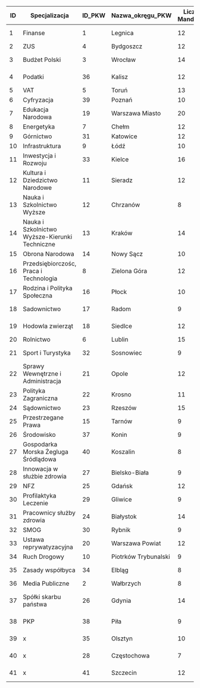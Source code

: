 ID|Specjalizacja|ID_PKW|Nazwa_okręgu_PKW|Liczba Mandatów |Status|Opis
-------------|-------------|-------------|-------------|-------------|-------------|-------------
1|Finanse|1|Legnica|12|Do zatwierdzenia|[Link](https://github.com/PartiaLudziNiezaleznych21/OkregiWyborcze/blob/master/Okregi/01Finanse/OpisOkregu.md)
2|ZUS|4|Bydgoszcz|12|Zatwierdzony|[Link](https://github.com/PartiaLudziNiezaleznych21/OkregiWyborcze/blob/master/Okregi/02ZUS/OpisOkregu.md)
3|Budżet Polski|3|Wrocław|14|Do zatwierdzenia|[Link](https://github.com/PartiaLudziNiezaleznych21/OkregiWyborcze/blob/master/Okregi/03BudzetPolski/OpisOkregu.md)
4|Podatki|36|Kalisz|12|Do zatwierdzenia|[Link](https://github.com/PartiaLudziNiezaleznych21/OkregiWyborcze/blob/master/Okregi/04Podatki/OpisOkregu.md)
5|VAT|5|Toruń|13|Zatwierdzony|[Link](https://github.com/PartiaLudziNiezaleznych21/OkregiWyborcze/blob/master/Okregi/05VAT/OpisOkregu.md)
6|Cyfryzacja|39|Poznań|10|Zatwierdzony|[Link](https://github.com/PartiaLudziNiezaleznych21/OkregiWyborcze/blob/master/Okregi/06Cyfryzacja/OpisOkregu.md)
7|Edukacja Narodowa|19|Warszawa Miasto|20|Zatwierdzony|[Link](https://github.com/PartiaLudziNiezaleznych21/OkregiWyborcze/blob/master/Okregi/07EdukacjaNarodowa/OpisOkregu.md)
8|Energetyka|7|Chełm|12|Zatwierdzony|[Link](https://github.com/PartiaLudziNiezaleznych21/OkregiWyborcze/blob/master/Okregi/08Energetyka/OpisOkregu.md)
9|Górnictwo|31|Katowice|12|Zatwierdzony|[Link](https://github.com/PartiaLudziNiezaleznych21/OkregiWyborcze/blob/master/Okregi/09Gornictwo/OpisOkregu.md)
10|Infrastruktura|9|Łódź|10|Zatwierdzony|[Link](https://github.com/PartiaLudziNiezaleznych21/OkregiWyborcze/blob/master/Okregi/10Infrastruktura/OpisOkregu.md)
11|Inwestycja i Rozwoju|33|Kielce|16|Zatwierdzony|[Link](https://github.com/PartiaLudziNiezaleznych21/OkregiWyborcze/blob/master/Okregi/11InwestycjaRozwoju/OpisOkregu.md)
12|Kultura i Dziedzictwo Narodowe|11|Sieradz|12|Zatwierdzony|[Link](https://github.com/PartiaLudziNiezaleznych21/OkregiWyborcze/blob/master/Okregi/12KulturaDziedzictwoNarodowe/OpisOkregu.md)
13|Nauka i Szkolnictwo Wyższe|12|Chrzanów|8|Zatwierdzony|[Link](https://github.com/PartiaLudziNiezaleznych21/OkregiWyborcze/blob/master/Okregi/13NaukaSzkolnictwoWyzsze/OpisOkregu.md)
14|Nauka i Szkolnictwo Wyższe-Kierunki Techniczne|13|Kraków|14|Zatwierdzony|[Link](https://github.com/PartiaLudziNiezaleznych21/OkregiWyborcze/blob/master/Okregi/14NaukaSzkolnictwoWyzsze-KierunkiTechniczne/OpisOkregu.md)
15|Obrona Narodowa|14|Nowy Sącz|10|Zatwierdzony|[Link](https://github.com/PartiaLudziNiezaleznych21/OkregiWyborcze/blob/master/Okregi/15ObronaNarodowa/OpisOkregu.md)
16|Przedsiębiorczośc, Praca i Technologia|8|Zielona Góra|12|Zatwierdzony|[Link](https://github.com/PartiaLudziNiezaleznych21/OkregiWyborcze/blob/master/Okregi/16PrzedsiębiorczoscPracaTechnologia/OpisOkregu.md)
17|Rodzina i Polityka Społeczna|16|Płock|10|Zatwierdzony|[Link](https://github.com/PartiaLudziNiezaleznych21/OkregiWyborcze/blob/master/Okregi/17RodzinaPolitykaSpoleczna/OpisOkregu.md)
18|Sadownictwo|17|Radom|9|Do zatwierdzenia|[Link](https://github.com/PartiaLudziNiezaleznych21/OkregiWyborcze/blob/master/Okregi/18Sadownictwo/OpisOkregu.md)
19|Hodowla zwierząt|18|Siedlce|12|Do zatwierdzenia|[Link](https://github.com/PartiaLudziNiezaleznych21/OkregiWyborcze/blob/master/Okregi/19Hodowlazwierzat/OpisOkregu.md)
20|Rolnictwo|6|Lublin|15|Zatwierdzony|[Link](https://github.com/PartiaLudziNiezaleznych21/OkregiWyborcze/blob/master/Okregi/20Rolnictwo/OpisOkregu.md)
21|Sport i Turystyka|32|Sosnowiec|9|Do zatwierdzenia|[Link](https://github.com/PartiaLudziNiezaleznych21/OkregiWyborcze/blob/master/Okregi/21SportTurystyka/OpisOkregu.md)
22|Sprawy Wewnętrzne i Administracja|21|Opole|12|Zatwierdzony|[Link](https://github.com/PartiaLudziNiezaleznych21/OkregiWyborcze/blob/master/Okregi/22SprawyWewnetrzneAdministracja/OpisOkregu.md)
23|Polityka Zagraniczna|22|Krosno|11|Zatwierdzony|[Link](https://github.com/PartiaLudziNiezaleznych21/OkregiWyborcze/blob/master/Okregi/23PolitykaZagraniczna/OpisOkregu.md)
24|Sądownictwo|23|Rzeszów|15|Zatwierdzony|[Link](https://github.com/PartiaLudziNiezaleznych21/OkregiWyborcze/blob/master/Okregi/24Sądownictwo/OpisOkregu.md)
25|Przestrzegane Prawa|15|Tarnów|9|Do zatwierdzenia|[Link](https://github.com/PartiaLudziNiezaleznych21/OkregiWyborcze/blob/master/Okregi/25PrzestrzeganePrawa/OpisOkregu.md)
26|Środowisko|37|Konin|9|Zatwierdzony|[Link](https://github.com/PartiaLudziNiezaleznych21/OkregiWyborcze/blob/master/Okregi/26Środowisko/OpisOkregu.md)
27|Gospodarka Morska Żegluga Śródlądowa|40|Koszalin|8|Do zatwierdzenia|[Link](https://github.com/PartiaLudziNiezaleznych21/OkregiWyborcze/blob/master/Okregi/27GospodarkaMorskaZeglugaSroladowa/OpisOkregu.md)
28|Innowacja w służbie zdrowia|27|Bielsko-Biała|9|Do zatwierdzenia|[Link](https://github.com/PartiaLudziNiezaleznych21/OkregiWyborcze/blob/master/Okregi/28InnowacjaWSluzbieZdrowia/OpisOkregu.md)
29|NFZ|25|Gdańsk|12|Zatwierdzony|[Link](https://github.com/PartiaLudziNiezaleznych21/OkregiWyborcze/blob/master/Okregi/29NFZ/OpisOkregu.md)
30|Profilaktyka Leczenie|29|Gliwice|9|Do zatwierdzenia|[Link](https://github.com/PartiaLudziNiezaleznych21/OkregiWyborcze/blob/master/Okregi/30ProfilaktykaLeczenie/OpisOkregu.md)
31|Pracownicy służby zdrowia|24|Białystok|14|Do zatwierdzenia|[Link](https://github.com/PartiaLudziNiezaleznych21/OkregiWyborcze/blob/master/Okregi/31PracownicySluzbyZdrowia/OpisOkregu.md)
32|SMOG|30|Rybnik|9|Zatwierdzony|[Link](https://github.com/PartiaLudziNiezaleznych21/OkregiWyborcze/blob/master/Okregi/32SMOG/OpisOkregu.md)
33|Ustawa reprywatyzacyjna|20|Warszawa Powiat|12|Do zatwierdzenia|[Link](https://github.com/PartiaLudziNiezaleznych21/OkregiWyborcze/blob/master/Okregi/33Ustawareprywatyzacyjna/OpisOkregu.md)
34|Ruch Drogowy|10|Piotrków Trybunalski|9|Zatwierdzony|[Link](https://github.com/PartiaLudziNiezaleznych21/OkregiWyborcze/blob/master/Okregi/34RuchDrogowy/OpisOkregu.md)
35|Zasady współbyca|34|Elbląg|8|Do zatwierdzenia|[Link](https://github.com/PartiaLudziNiezaleznych21/OkregiWyborcze/blob/master/Okregi/35ZasadyWspolbyca/OpisOkregu.md)
36|Media Publiczne|2|Wałbrzych|8|Zatwierdzony|[Link](https://github.com/PartiaLudziNiezaleznych21/OkregiWyborcze/blob/master/Okregi/36MediaPubliczne/OpisOkregu.md)
37|Spółki skarbu państwa|26|Gdynia|14|Zatwierdzony|[Link](https://github.com/PartiaLudziNiezaleznych21/OkregiWyborcze/blob/master/Okregi/37Spółki skarbu państwa/OpisOkregu.md)
38|PKP|38|Piła|9|Do zatwierdzenia|[Link](https://github.com/PartiaLudziNiezaleznych21/OkregiWyborcze/blob/master/Okregi/38PKP/OpisOkregu.md)
39|x|35|Olsztyn|10|Do zatwierdzenia|
40|x|28|Częstochowa|7|Do zatwierdzenia|
41|x|41|Szczecin|12|Do zatwierdzenia|
